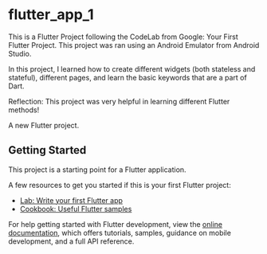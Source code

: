 # flutter_app_1

This is a Flutter Project following the CodeLab from Google: Your First Flutter Project.
This project was ran using an Android Emulator from Android Studio.

In this project, I learned how to create different widgets (both stateless and stateful), different pages, and learn the basic keywords that are a part of Dart.

Reflection:
This project was very helpful in learning different Flutter methods!

A new Flutter project.

## Getting Started

This project is a starting point for a Flutter application.

A few resources to get you started if this is your first Flutter project:

- [Lab: Write your first Flutter app](https://docs.flutter.dev/get-started/codelab)
- [Cookbook: Useful Flutter samples](https://docs.flutter.dev/cookbook)

For help getting started with Flutter development, view the
[online documentation](https://docs.flutter.dev/), which offers tutorials,
samples, guidance on mobile development, and a full API reference.
